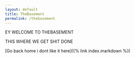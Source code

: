 ```yaml
---
layout: default
title: TheBasement
permalink: /thebasement
---
```


EY WELCOME TO THEBASEMENT

THIS WHERE WE GET SHIT DONE

[Go back home i dont like it here]({% link index.markdown %})


